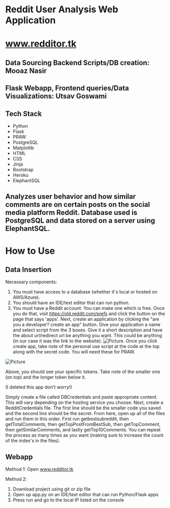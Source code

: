 # Reddit User Analysis Web Application
# www.redditor.tk
## Data Sourcing Backend Scripts/DB creation: Mooaz Nasir
## Flask Webapp, Frontend queries/Data Visualizations: Utsav Goswami
## Tech Stack
 - Python
 - Flask
 - PRAW
 - PostgreSQL
 - Matplotlib 
 - HTML 
 - CSS 
 - Jinja
 - Bootstrap
 - Heroku 
 - ElephantSQL
## Analyzes user behavior and how similar comments are on certain posts on the social media platform Reddit. Database used is PostgreSQL and data stored on a server using ElephantSQL.

# How to Use
## Data Insertion
Necessary components:
  1. You must have access to a database (whether it's local or hosted on AWS/Azure).
  2. You should have an IDE/text editor that can run python.
  3. You must have a Reddit account. You can make one which is free. Once you do that, visit https://old.reddit.com/prefs and click the        button on the page that says 'apps'. Next, create an application by clicking the "are you a developer? create an app" button. Give your application a name and select script from the 3 boxes. Give it a short              description and have the about url/redirect url be anything you want. This could be anything (in our case it was the link to the            website). ![Picture](https://i.ibb.co/f9xyM4S/Capture.png). Once you click create app, take note of the personal use script at the          code at the top along with the secret code. You will need these for PRAW. 
  
  
![Picture](https://i.ibb.co/pfDnNMn/Capture.png) 

Above, you should see your specific tokens. Take note of the smaller one (on top) and the longer token below it.

(I deleted this app don't worry!)


Simply create a file called DBCredentials and paste appropriate content. This will vary depending on the hosting service you choose. Next, create a RedditCredentials file. The first line should be the smaller code you saved and the second line should be the secret.
From here, open up all of the files and run them in this order. First run getbestsubreddit, then getTotalComments, then getTopPostFromBestSub, then getTopComment, then getSimilarComments, and lastly getTop10Comments. You can repeat the process as many times as you want (making sure to increase the count of the index's in the files). 

## Webapp
Method 1: Open www.redditor.tk

Method 2:
1. Download project using git or zip file
2. Open up app.py on an IDE/text editor that can run Python/Flask apps
3. Press run and go to the local IP listed on the console 

